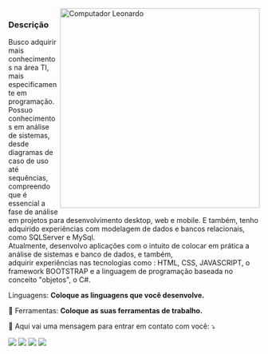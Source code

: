 <html>
  <head>
    <link rel="stylesheet" href="https://cdn.jsdelivr.net/gh/devicons/devicon@v2.14.0/devicon.min.css">
  </head>
  <body>
    

<img src="https://grupodata.com.br/wp-content/uploads/2020/06/GD_dev-sistemas.png" min-width="400px" max-width="400px" width="400px" align="right" alt="Computador Leonardo">


   
<p align="left"> 
   <h3>Descrição</h3>
Busco adquirir mais conhecimentos na área TI, mais especificamente em programação. Possuo conhecimentos em análise de sistemas, desde diagramas de caso de uso até sequências, compreendo que é essencial a fase de análise em projetos para desenvolvimento desktop, web e mobile. E também, tenho adquirido experiências com modelagem de dados e bancos relacionais, como SQLServer e MySql.<br/>
 Atualmente, desenvolvo aplicações com o intuito de colocar em prática a análise de sistemas e banco de dados, e também,<br/> adquirir experiências nas tecnologias como : HTML, CSS, JAVASCRIPT, o framework BOOTSTRAP e a linguagem de programação baseada no conceito "objetos", o C#.
</p>

 
<p align="left">
  Linguagens: <strong>Coloque as linguagens que você desenvolve.</strong>
</p>

<p align="left">
  💼 Ferramentas: <strong>Coloque as suas ferramentas de trabalho.</strong>
</p>

<p align="left">
  💌 Aqui vai uma mensagem para entrar em contato com você: ⤵️
</p>

<p align="left">
 

  <a href="https://www.linkedin.com/in/leonardo-camiloo/" alt="Linkedin">
  <img src="https://img.shields.io/badge/-Linkedin-0e76a8?style=flat-square&logo=Linkedin&logoColor=white&link=LINK-DO-SEU-LINKEDIN" /></a>

  <a href="http://encurtador.com.br/qADHR"  alt="WhatsApp">
  <img src="https://img.shields.io/badge/-WhatsApp-25d366?style=flat-square&labelColor=25d366&logo=whatsapp&logoColor=white&link=API-DO-SEU-WHATSAPP"/></a>

  <a href="https://www.facebook.com/leonardo.camilo.370/" alt="Facebook">
  <img src="https://img.shields.io/badge/-Facebook-3b5998?style=flat-square&labelColor=3b5998&logo=facebook&logoColor=white&link=LINK-DO-SEU-FACEBOOK"/></a>

  <a href="https://www.instagram.com/camiloo_leo/" alt="Instagram">
  <img src="https://img.shields.io/badge/-Instagram-DF0174?style=flat-square&labelColor=DF0174&logo=instagram&logoColor=white&link=LINK-DO-SEU-INSTAGRAM"/></a>
  
 

</p>  

  </body>
  
  </html>


